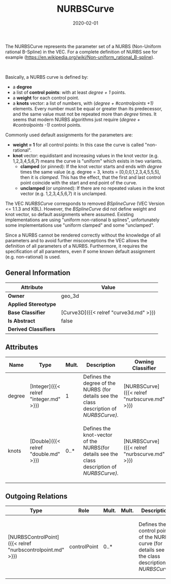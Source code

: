 ﻿---
title: NURBSCurve
toc: false
type: specs
date: "2020-02-01"
draft: false
specification: VEC
version: 1.2.0
documentType: "Recommendation"
elementType: Class
classes:
  - NURBSCurve
menu_name: vec-1.2.0
---
<p> The NURBSCurve represents the parameter set of a NURBS (Non-Uniform rational B-Spline)&#160;in the VEC.&#160;For a complete definition of NURBS&#160;see for example (<a href="https://en.wikipedia.org/wiki/Non-uniform_rational_B-spline">https://en.wikipedia.org/wiki/Non-uniform_rational_B-spline</a>).      </p>      <p> &#160;      </p>      <p> Basically, a NURBS curve is defined by:      </p>      <ul>       <li> a <b>degree</b>        </li>       <li> a list of<b> control points</b>: with at least <i>degree + 1</i> points.        </li>       <li> a <b>weight</b> for each control point.        </li>       <li> a <b>knots</b> vector: a list of numbers, with (<i>degree + #controlpoints +1) </i>elements. Every number must be equal or greater than its predecessor, and the same value must not be repeated more than <i>degree </i>times. It seems that modern NURBS algorithms just require (<i>degree + #controlpoints -1) </i>control points.        </li>     </ul>     <p> Commonly used default assignments for the parameters are:      </p>      <ul>       <li> <b>weight = 1 </b>for all control points: In this case the curve is called &quot;non-rational&quot;.        </li>       <li> <b>knot </b>vector: equidistant and increasing values in the knot vector (e.g. 1,2,3,4,5,6,7) means the curve is &quot;uniform&quot;&#160;which exists in two variants.         <ul>           <li> <b>clamped</b> (or pinned): If the knot vector starts and ends with <i>degree </i>times the same value (e.g. degree = 3, knots = [0,0,0,1,2,3,4,5,5,5], then it is <i>clamped.</i> This has the effect, that the first and last control point coincide with the start and end point of the curve.            </li>           <li> <b>unclamped </b>(or unpinned): If there are no repeated values in the knot vector (e.g. 1,2,3,4,5,6,7) it is unclamped.            </li>         </ul>        </li>     </ul>     <p> The VEC&#160;<i>NURBSCurve</i> corresponds to removed <i>BSplineCurve</i> (VEC&#160;Version &lt;= 1.1.3 and KBL). However, the <i>BSplineCurve </i>did not define weight and knot vector, so default assignments where assumed. Existing implementations are using &quot;uniform non-rational b splines&quot;, unfortunately some implementations use &quot;uniform clamped&quot; and some &quot;unclamped&quot;.      </p>      <p> Since a NURBS cannot be rendered correctly without the knowledge of all parameters and to avoid further misconceptions the VEC allows the definition of all parameters of a NURBS. Furthermore, it requires the specification of all parameters, even if some known default assignment (e.g. non-rational)&#160;is used.&#160;      </p>

## General Information

| Attribute               | Value |
|-------------------------|-------|
| **Owner**               | geo_3d |
| **Applied Stereotype**  |   |
| **Base Classifier**     | [Curve3D]({{< relref "curve3d.md" >}})<br/>  |
| **Is Abstract**         | false |
| **Derived Classifiers** |   |

## Attributes
|  Name  |  Type  |  Mult.  |  Description  |  Owning Classifier  |
|--------|--------|---------|---------------|--------------|
|degree | [Integer]({{< relref "integer.md" >}}) | 1 | Defines the degree of the NURBS (for details see the class description of <i>NURBSCurve).</i> | [NURBSCurve]({{< relref "nurbscurve.md" >}}) |
|knots | [Double]({{< relref "double.md" >}}) | 0..* | <p> Defines the knot-vector of the NURBS(for details see the class description of <i>NURBSCurve).</i>      </p> | [NURBSCurve]({{< relref "nurbscurve.md" >}}) |

## Outgoing Relations
|    Type  |   Role   |   Mult.   |   Mult.   |   Description   |
|----------|----------|-----------|-----------|-----------------|
| [NURBSControlPoint]({{< relref "nurbscontrolpoint.md" >}}) | controlPoint | 0..* |  | <p> Defines the control points of the NURBS curve (for details see the class description of <i>NURBSCurve)</i>      </p> |

